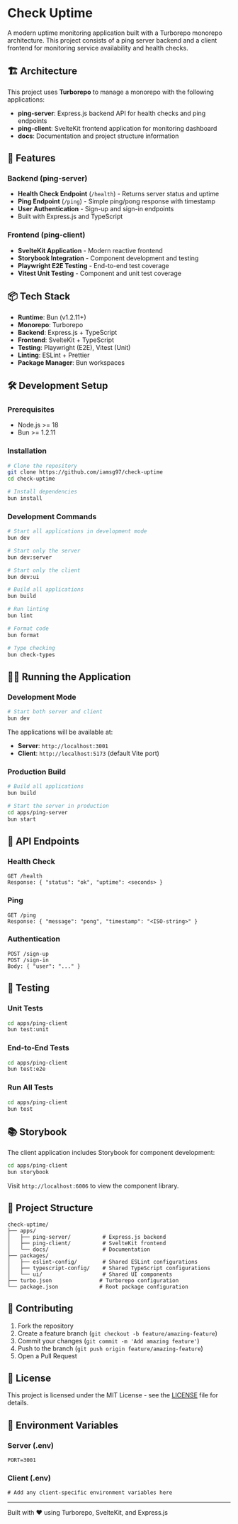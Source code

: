 # Check Uptime

A modern uptime monitoring application built with a Turborepo monorepo architecture. This project consists of a ping
server backend and a client frontend for monitoring service availability and health checks.

## 🏗️ Architecture

This project uses **Turborepo** to manage a monorepo with the following applications:

- **ping-server**: Express.js backend API for health checks and ping endpoints
- **ping-client**: SvelteKit frontend application for monitoring dashboard
- **docs**: Documentation and project structure information

## 🚀 Features

### Backend (ping-server)

- **Health Check Endpoint** (`/health`) - Returns server status and uptime
- **Ping Endpoint** (`/ping`) - Simple ping/pong response with timestamp
- **User Authentication** - Sign-up and sign-in endpoints
- Built with Express.js and TypeScript

### Frontend (ping-client)

- **SvelteKit Application** - Modern reactive frontend
- **Storybook Integration** - Component development and testing
- **Playwright E2E Testing** - End-to-end test coverage
- **Vitest Unit Testing** - Component and unit test coverage

## 📦 Tech Stack

- **Runtime**: Bun (v1.2.11+)
- **Monorepo**: Turborepo
- **Backend**: Express.js + TypeScript
- **Frontend**: SvelteKit + TypeScript
- **Testing**: Playwright (E2E), Vitest (Unit)
- **Linting**: ESLint + Prettier
- **Package Manager**: Bun workspaces

## 🛠️ Development Setup

### Prerequisites

- Node.js >= 18
- Bun >= 1.2.11

### Installation

```bash
# Clone the repository
git clone https://github.com/iamsg97/check-uptime
cd check-uptime

# Install dependencies
bun install
```

### Development Commands

```bash
# Start all applications in development mode
bun dev

# Start only the server
bun dev:server

# Start only the client
bun dev:ui

# Build all applications
bun build

# Run linting
bun lint

# Format code
bun format

# Type checking
bun check-types
```

## 🏃‍♂️ Running the Application

### Development Mode

```bash
# Start both server and client
bun dev
```

The applications will be available at:

- **Server**: `http://localhost:3001`
- **Client**: `http://localhost:5173` (default Vite port)

### Production Build

```bash
# Build all applications
bun build

# Start the server in production
cd apps/ping-server
bun start
```

## 📡 API Endpoints

### Health Check

```
GET /health
Response: { "status": "ok", "uptime": <seconds> }
```

### Ping

```
GET /ping
Response: { "message": "pong", "timestamp": "<ISO-string>" }
```

### Authentication

```
POST /sign-up
POST /sign-in
Body: { "user": "..." }
```

## 🧪 Testing

### Unit Tests

```bash
cd apps/ping-client
bun test:unit
```

### End-to-End Tests

```bash
cd apps/ping-client
bun test:e2e
```

### Run All Tests

```bash
cd apps/ping-client
bun test
```

## 📚 Storybook

The client application includes Storybook for component development:

```bash
cd apps/ping-client
bun storybook
```

Visit `http://localhost:6006` to view the component library.

## 📁 Project Structure

```
check-uptime/
├── apps/
│   ├── ping-server/          # Express.js backend
│   ├── ping-client/          # SvelteKit frontend
│   └── docs/                 # Documentation
├── packages/
│   ├── eslint-config/        # Shared ESLint configurations
│   ├── typescript-config/    # Shared TypeScript configurations
│   └── ui/                   # Shared UI components
├── turbo.json               # Turborepo configuration
└── package.json             # Root package configuration
```

## 🤝 Contributing

1. Fork the repository
2. Create a feature branch (`git checkout -b feature/amazing-feature`)
3. Commit your changes (`git commit -m 'Add amazing feature'`)
4. Push to the branch (`git push origin feature/amazing-feature`)
5. Open a Pull Request

## 📄 License

This project is licensed under the MIT License - see the [LICENSE](LICENSE) file for details.

## 🔧 Environment Variables

### Server (.env)

```
PORT=3001
```

### Client (.env)

```
# Add any client-specific environment variables here
```

---

Built with ❤️ using Turborepo, SvelteKit, and Express.js

